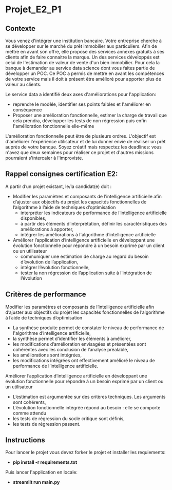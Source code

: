 # Projet_E2_P1

## Contexte

Vous venez d'intégrer une institution bancaire. Votre entreprise cherche à se développer sur le marché du prêt immobilier aux particuliers. Afin de mettre en avant son offre, elle propose des services annexes gratuits à ses clients afin de faire connaitre la marque. Un des services développés est celui de l'estimation de valeur de vente d'un bien immobilier. Pour cela la banque à demander au service data science dont vous faites partie de développer un POC. Ce POC a permis de mettre en avant les compétences de votre service mais il doit à présent être amélioré pour apporter plus de valeur au clients.

Le service data a identifié deux axes d'améliorations pour l'application:
- reprendre le modèle, identifier ses points faibles et l'améliorer en conséquence
- Proposer une amélioration fonctionnelle, estimer la charge de travail que cela prendra, développer les tests de non régression puis enfin l'amélioration fonctionnelle elle-même

L'amélioration fonctionnelle peut être de plusieurs ordres. L'objectif est d'améliorer l'expérience utilisateur et de lui donner envie de réaliser un prêt auprès de votre banque. Soyez créatif mais respectez les deadlines: vous n'avez que deux semaines pour réaliser ce projet et d'autres missions pourraient s'intercaler à l'improviste. 

## Rappel consignes certification E2:

A partir d’un projet existant, le/la candidat(e) doit :
- Modifier les paramètres et composants de l’intelligence artificielle afin d’ajuster aux objectifs du projet les capacités fonctionnelles de l’algorithme à l’aide de techniques d’optimisation
   - interpréter les indicateurs de performance de l’intelligence artificielle disponibles,
   - à partir des éléments d’interprétation, définir les caractéristiques des améliorations à apporter,
   - intégrer les améliorations à l'algorithme d’intelligence artificielle
- Améliorer l’application d’intelligence artificielle en développant une évolution fonctionnelle pour répondre à un besoin exprimé par un client ou un utilisateur
   - communiquer une estimation de charge au regard du besoin d’évolution de l’application,
   - intégrer l’évolution fonctionnelle,
   - tester la non régression de l’application suite à l’intégration de l’évolution

## Critères de performance

Modifier les paramètres et composants de l’intelligence artificielle afin d’ajuster aux objectifs du projet les capacités fonctionnelles de l’algorithme à l’aide de techniques d’optimisation
- La synthèse produite permet de constater le niveau de performance de l'algorithme d’intelligence artificielle,
- la synthèse permet d’identifier les éléments à améliorer,
- les modifications d’amélioration envisagées et présentées sont cohérentes avec les conclusion de l’analyse préalable,
- les améliorations sont intégrées,
- les modifications intégrées ont effectivement amélioré le niveau de performance de l’intelligence artificielle.

Améliorer l’application d’intelligence artificielle en développant une évolution fonctionnelle pour répondre à un besoin exprimé par un client ou un utilisateur
- L’estimation est argumentée sur des critères techniques. Les arguments sont cohérents,
- L’évolution fonctionnelle intégrée répond au besoin : elle se comporte comme attendu
- les tests de régression du socle critique sont définis,
- les tests de régression passent.

## Instructions

Pour lancer le projet vous devez forker le projet et installer les requiements:
- **pip install -r requirements.txt**

Puis lancer l'application en locale:
- **streamlit run main.py**
